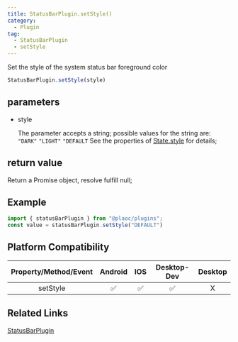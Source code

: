 ```yaml
---
title: StatusBarPlugin.setStyle()
category:
  - Plugin
tag:
  - StatusBarPlugin
  - setStyle 
---
```


Set the style of the system status bar foreground color

```js
StatusBarPlugin.setStyle(style)
```

## parameters

  - style

    The parameter accepts a string; possible values for the string are:
    `"DARK"` `"LIGHT"` `"DEFAULT`
    See the properties of [State.style](../../interface/state/index.md) for details;


## return value
  
  Return a Promise object, resolve fulfill null;

## Example
```js
import { statusBarPlugin } from "@plaoc/plugins";
const value = statusBarPlugin.setStyle("DEFAULT")
```


## Platform Compatibility

| Property/Method/Event| Android | IOS | Desktop-Dev | Desktop |
|:--------------------:|:-------:|:---:|:-----------:|:-------:|
| setStyle             | ✅      | ✅   | ✅          | X       |

## Related Links

[StatusBarPlugin](./index.md)



